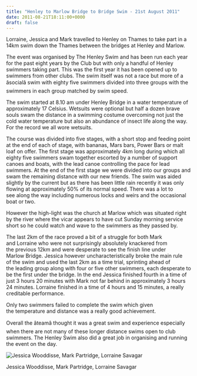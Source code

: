 ```yaml
---
title: "Henley to Marlow Bridge to Bridge Swim - 21st August 2011"
date: 2011-08-21T18:11:00+0000
draft: false
---
```

Lorraine, Jessica and Mark travelled to Henley on Thames to take part in a 14km swim down the Thames
between the bridges at Henley and Marlow.

The event was organised by The Henley Swim and has been run each year for the past eight years by the Club but with only a handful of Henley swimmers taking part. This was the first year it has been opened up to swimmers from other clubs. The swim itself was not a race but more of a âsocialâ swim with eighty five swimmers divided into three groups with the swimmers in each group matched by swim speed.

The swim started at 8.10 am under Henley Bridge in a water temperature of approximately 17 Celsius. Wetsuits were
optional but half a dozen brave souls swam the distance in a swimming costume overcoming not just the cold water temperature but also an abundance of insect life along the way. For the record we all wore wetsuits.

The course was divided into five stages, with a short stop and feeding point at the end of each of stage, with bananas, Mars bars, Power Bars or malt loaf on offer. The first stage was approximately 4km long during which all eighty five swimmers swam together escorted by a number of support canoes and boats, with the lead canoe controlling the pace for lead
swimmers. At the end of the first stage we were divided into our groups and swam the remaining distance with our new friends. The swim was aided slightly by the current but as there has been little rain recently it was only flowing at approximately 50% of its normal speed. There was a lot to see along the way including numerous locks and weirs and the occasional boat or two.

However the high-light was the church at Marlow which was situated right by the river where the vicar appears to have cut Sunday morning service short so he could watch and wave to the swimmers as they passed by.

The last 2km of the race proved a bit of a struggle for both Mark and Lorraine who were not surprisingly absolutely knackered from the previous 12km and were desperate to see the finish line under Marlow Bridge. Jessica however uncharacteristically broke the main rule of the swim and used the last 2km as a time trial, sprinting ahead of the leading group along with four or five other swimmers, each desperate to be the first under the bridge. In the end Jessica finished fourth in a time of just 3 hours 20 minutes with Mark not far behind in approximately 3 hours 24 minutes. Lorraine finished in a time of 4 hours and 15 minutes, a really creditable performance.

Only two swimmers failed to complete the swim which given the temperature and distance was a really good achievement.

Overall the âteamâ thought it was a great swim and experience especially when there are not many of these longer distance swims open to club swimmers. The Henley Swim also did a great job in organising and running the event on the day.

![Jessica Wooddisse, Mark Partridge, Lorraine Savagar](/images/2015/01/jessica-mark-lorraine.jpg)

 Jessica Wooddisse, Mark Partridge, Lorraine Savagar

